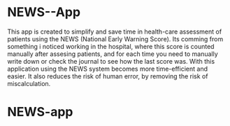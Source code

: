 # NEWS--App


This app is created to simplify and save time in health-care assessment of patients using the NEWS (National Early Warning Score). Its comming from something i noticed working in the hospital, where this score is counted manually after assesing patients, and for each time you need to manually write down or check the journal to see how the last score was. With this application using the NEWS system becomes more time-efficient and easier. It also reduces the risk of human error, by removing the risk of miscalculation.
# NEWS-app
